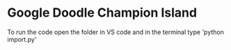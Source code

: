 # Google Doodle Champion Island

To run the code open the folder in VS code and in the terminal type 'python import.py'

